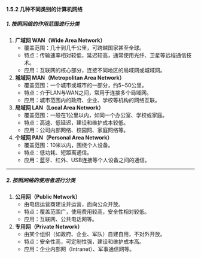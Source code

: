 #### 1.5.2 几种不同类别的计算机网络

##### 1. 按照网络的作用范围进行分类

1. **广域网 WAN（Wide Area Network）**
	- 覆盖范围：几十到几千公里，可跨越国家甚至全球。
	- 特点：传输速率相对较低，延迟较高，通常使用光纤、卫星等远程通信技术。
	- 应用：互联网的核心部分，连接不同地区的局域网或城域网。
2. **城域网 MAN（Metropolitan Area Network）**
	- 覆盖范围：一个城市或城市的一部分，约5~50公里。
	- 特点：介于LAN与WAN之间，常用于连接多个局域网。
	- 应用：城市范围内的政府、企业、学校等机构的网络互联。
3. **局域网 LAN（Local Area Network）**
	- 覆盖范围：一般在1公里以内，如同一个办公室、学校或家庭。
	- 特点：高速、低延迟，建设和维护成本较低。
	- 应用：公司内部网络、校园网、家庭网络等。
4. **个域网 PAN（Personal Area Network）**
	- 覆盖范围：10米以内，围绕个人设备。
	- 特点：低功耗、短距离通信。
	- 应用：蓝牙、红外、USB连接等个人设备之间的通信。

------

##### 2. 按照网络的使用者进行分类

1. **公用网（Public Network）**
	- 由电信运营商建设并运营，面向公众开放。
	- 特点：覆盖范围广，使用费用较高，安全性相对较低。
	- 应用：互联网、公共电话网等。
2. **专用网（Private Network）**
	- 由某个组织（如政府、企业、军队）自建自用，不对外开放。
	- 特点：安全性高，可定制性强，建设和维护成本高。
	- 应用：企业内部网（Intranet）、军事通信网等。